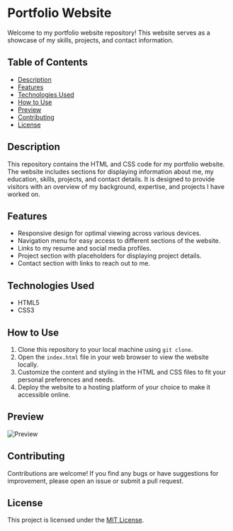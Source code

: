 # Portfolio Website

Welcome to my portfolio website repository! This website serves as a showcase of my skills, projects, and contact information.

## Table of Contents

- [Description](#description)
- [Features](#features)
- [Technologies Used](#technologies-used)
- [How to Use](#how-to-use)
- [Preview](#preview)
- [Contributing](#contributing)
- [License](#license)

## Description

This repository contains the HTML and CSS code for my portfolio website. The website includes sections for displaying information about me, my education, skills, projects, and contact details. It is designed to provide visitors with an overview of my background, expertise, and projects I have worked on.

## Features

- Responsive design for optimal viewing across various devices.
- Navigation menu for easy access to different sections of the website.
- Links to my resume and social media profiles.
- Project section with placeholders for displaying project details.
- Contact section with links to reach out to me.

## Technologies Used

- HTML5
- CSS3

## How to Use

1. Clone this repository to your local machine using `git clone`.
2. Open the `index.html` file in your web browser to view the website locally.
3. Customize the content and styling in the HTML and CSS files to fit your personal preferences and needs.
4. Deploy the website to a hosting platform of your choice to make it accessible online.

## Preview

![Preview]([C:\Users\ASUS\Pictures\Screenshots\preview](https://github.com/HarishBahuguni/Portfolio/blob/main/assets/preview.png))


## Contributing

Contributions are welcome! If you find any bugs or have suggestions for improvement, please open an issue or submit a pull request.

## License

This project is licensed under the [MIT License](https://opensource.org/licenses/MIT).

